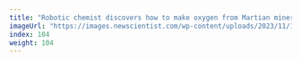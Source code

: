 ```yaml
---
title: "Robotic chemist discovers how to make oxygen from Martian minerals"
imageUrl: "https://images.newscientist.com/wp-content/uploads/2023/11/13152045/SEI_180043180.jpg?width=600"
index: 104
weight: 104
---
```

